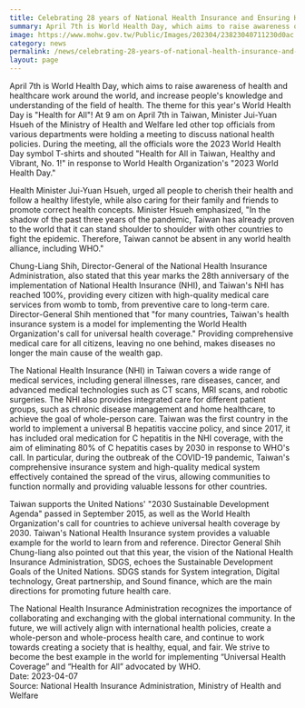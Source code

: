 ```yaml
---
title: Celebrating 28 years of National Health Insurance and Ensuring Health for All in Taiwan
summary: April 7th is World Health Day, which aims to raise awareness of health and healthcare work around the world, and increase people's knowledge and understanding of the field of health. 
image: https://www.mohw.gov.tw/Public/Images/202304/23823040711230d0ac.jpg
category: news
permalink: /news/celebrating-28-years-of-national-health-insurance-and-ensuring-health-for-all-in-taiwan/
layout: page
---
```

April 7th is World Health Day, which aims to raise awareness of health and healthcare work around the world, and increase people's knowledge and understanding of the field of health. The theme for this year's World Health Day is "Health for All"! At 9 am on April 7th in Taiwan, Minister Jui-Yuan Hsueh of the Ministry of Health and Welfare led other top officials from various departments were holding a meeting to discuss national health policies. During the meeting, all the officials wore the 2023 World Health Day symbol T-shirts and shouted "Health for All in Taiwan, Healthy and Vibrant, No. 1!" in response to World Health Organization's "2023 World Health Day."

Health Minister Jui-Yuan Hsueh, urged all people to cherish their health and follow a healthy lifestyle, while also caring for their family and friends to promote correct health concepts. Minister Hsueh emphasized, "In the shadow of the past three years of the pandemic, Taiwan has already proven to the world that it can stand shoulder to shoulder with other countries to fight the epidemic. Therefore, Taiwan cannot be absent in any world health alliance, including WHO."

Chung-Liang Shih, Director-General of the National Health Insurance Administration, also stated that this year marks the 28th anniversary of the implementation of National Health Insurance (NHI), and Taiwan's NHI has reached 100%, providing every citizen with high-quality medical care services from womb to tomb, from preventive care to long-term care. Director-General Shih mentioned that "for many countries, Taiwan's health insurance system is a model for implementing the World Health Organization's call for universal health coverage." Providing comprehensive medical care for all citizens, leaving no one behind, makes diseases no longer the main cause of the wealth gap.

The National Health Insurance (NHI) in Taiwan covers a wide range of medical services, including general illnesses, rare diseases, cancer, and advanced medical technologies such as CT scans, MRI scans, and robotic surgeries. The NHI also provides integrated care for different patient groups, such as chronic disease management and home healthcare, to achieve the goal of whole-person care. Taiwan was the first country in the world to implement a universal B hepatitis vaccine policy, and since 2017, it has included oral medication for C hepatitis in the NHI coverage, with the aim of eliminating 80% of C hepatitis cases by 2030 in response to WHO's call. In particular, during the outbreak of the COVID-19 pandemic, Taiwan's comprehensive insurance system and high-quality medical system effectively contained the spread of the virus, allowing communities to function normally and providing valuable lessons for other countries.

Taiwan supports the United Nations' "2030 Sustainable Development Agenda" passed in September 2015, as well as the World Health Organization's call for countries to achieve universal health coverage by 2030. Taiwan's National Health Insurance system provides a valuable example for the world to learn from and reference. Director General Shih Chung-liang also pointed out that this year, the vision of the National Health Insurance Administration, SDGS, echoes the Sustainable Development Goals of the United Nations. SDGS stands for System integration, Digital technology, Great partnership, and Sound finance, which are the main directions for promoting future health care.

The National Health Insurance Administration recognizes the importance of collaborating and exchanging with the global international community. In the future, we will actively align with international health policies, create a whole-person and whole-process health care, and continue to work towards creating a society that is healthy, equal, and fair. We strive to become the best example in the world for implementing “Universal Health Coverage” and “Health for All” advocated by WHO.
<br/>
Date: 2023-04-07
<br/>
Source: National Health Insurance Administration, Ministry of Health and Welfare
